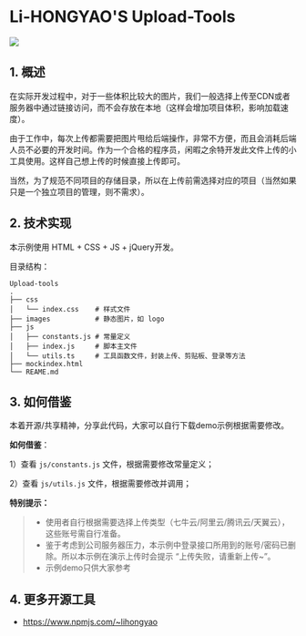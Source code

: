 # Li-HONGYAO'S Upload-Tools

 ![](https://qn.d-dou.com/dcep/dbean/3f48e7f9aeb8470992de109c9c69c57ejredas.gif)

## 1. 概述
在实际开发过程中，对于一些体积比较大的图片，我们一般选择上传至CDN或者服务器中通过链接访问，而不会存放在本地（这样会增加项目体积，影响加载速度）。

由于工作中，每次上传都需要把图片甩给后端操作，非常不方便，而且会消耗后端人员不必要的开发时间。作为一个合格的程序员，闲暇之余特开发此文件上传的小工具使用。这样自己想上传的时候直接上传即可。

当然，为了规范不同项目的存储目录，所以在上传前需选择对应的项目（当然如果只是一个独立项目的管理，则不需求）。

## 2. 技术实现

本示例使用 HTML + CSS + JS + jQuery开发。

目录结构：

```
Upload-tools
.
├── css
│	└──	index.css    # 样式文件
├── images           # 静态图片，如 logo
├── js
│   ├── constants.js # 常量定义 
│   ├── index.js     # 脚本主文件
│	└──	utils.ts     # 工具函数文件，封装上传、剪贴板、登录等方法
├── mockindex.html
└── REAME.md
```

## 3. 如何借鉴

本着开源/共享精神，分享此代码，大家可以自行下载demo示例根据需要修改。

**如何借鉴**：

1）查看 `js/constants.js` 文件，根据需要修改常量定义；

2）查看 `js/utils.js` 文件，根据需要修改并调用；

**特别提示：**

> - 使用者自行根据需要选择上传类型（七牛云/阿里云/腾讯云/天翼云），这些账号需自行准备。
> - 鉴于考虑到公司服务器压力，本示例中登录接口所用到的账号/密码已删除。所以本示例在演示上传时会提示 “上传失败，请重新上传~”。
> - 示例demo只供大家参考
## 4. 更多开源工具
- https://www.npmjs.com/~lihongyao